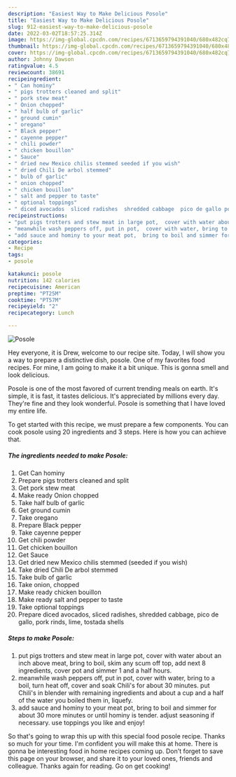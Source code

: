 ```yaml
---
description: "Easiest Way to Make Delicious Posole"
title: "Easiest Way to Make Delicious Posole"
slug: 912-easiest-way-to-make-delicious-posole
date: 2022-03-02T18:57:25.314Z
image: https://img-global.cpcdn.com/recipes/6713659794391040/680x482cq70/posole-recipe-main-photo.jpg
thumbnail: https://img-global.cpcdn.com/recipes/6713659794391040/680x482cq70/posole-recipe-main-photo.jpg
cover: https://img-global.cpcdn.com/recipes/6713659794391040/680x482cq70/posole-recipe-main-photo.jpg
author: Johnny Dawson
ratingvalue: 4.5
reviewcount: 38691
recipeingredient:
- " Can hominy"
- " pigs trotters cleaned and split"
- " pork stew meat"
- " Onion chopped"
- " half bulb of garlic"
- " ground cumin"
- " oregano"
- " Black pepper"
- " cayenne pepper"
- " chili powder"
- " chicken bouillon"
- " Sauce"
- " dried new Mexico chilis stemmed seeded if you wish"
- " dried Chili De arbol stemmed"
- " bulb of garlic"
- " onion chopped"
- " chicken bouillon"
- " salt and pepper to taste"
- " optional toppings"
- " diced avocados  sliced radishes  shredded cabbage  pico de gallo pork rinds  lime tostada shells"
recipeinstructions:
- "put pigs trotters and stew meat in large pot,  cover with water about an inch above meat,  bring to boil, skim any scum off top, add next 8 ingredients,  cover pot and simmer 1 and a half hours."
- "meanwhile wash peppers off, put in pot,  cover with water, bring to a boil,  turn heat off, cover and soak Chili&#39;s for about 30 minutes. put Chili&#39;s in blender with remaining ingredients and about a cup and a half of the water you boiled them in,  liquefy."
- "add sauce and hominy to your meat pot,  bring to boil and simmer for about 30 more minutes or until hominy is tender. adjust seasoning if necessary.  use toppings you like and enjoy!"
categories:
- Recipe
tags:
- posole

katakunci: posole 
nutrition: 142 calories
recipecuisine: American
preptime: "PT25M"
cooktime: "PT57M"
recipeyield: "2"
recipecategory: Lunch

---
```



![Posole](https://img-global.cpcdn.com/recipes/6713659794391040/680x482cq70/posole-recipe-main-photo.jpg)

Hey everyone, it is Drew, welcome to our recipe site. Today, I will show you a way to prepare a distinctive dish, posole. One of my favorites food recipes. For mine, I am going to make it a bit unique. This is gonna smell and look delicious.

Posole is one of the most favored of current trending meals on earth. It's simple, it is fast, it tastes delicious. It's appreciated by millions every day. They're fine and they look wonderful. Posole is something that I have loved my entire life.




To get started with this recipe, we must prepare a few components. You can cook posole using 20 ingredients and 3 steps. Here is how you can achieve that.

<!--inarticleads1-->

##### The ingredients needed to make Posole:

1. Get  Can hominy
1. Prepare  pigs trotters cleaned and split
1. Get  pork stew meat
1. Make ready  Onion chopped
1. Take  half bulb of garlic
1. Get  ground cumin
1. Take  oregano
1. Prepare  Black pepper
1. Take  cayenne pepper
1. Get  chili powder
1. Get  chicken bouillon
1. Get  Sauce
1. Get  dried new Mexico chilis stemmed (seeded if you wish)
1. Take  dried Chili De arbol stemmed
1. Take  bulb of garlic
1. Take  onion, chopped
1. Make ready  chicken bouillon
1. Make ready  salt and pepper to taste
1. Take  optional toppings
1. Prepare  diced avocados,  sliced radishes,  shredded cabbage,  pico de gallo, pork rinds,  lime, tostada shells




<!--inarticleads2-->

##### Steps to make Posole:

1. put pigs trotters and stew meat in large pot,  cover with water about an inch above meat,  bring to boil, skim any scum off top, add next 8 ingredients,  cover pot and simmer 1 and a half hours.
1. meanwhile wash peppers off, put in pot,  cover with water, bring to a boil,  turn heat off, cover and soak Chili&#39;s for about 30 minutes. put Chili&#39;s in blender with remaining ingredients and about a cup and a half of the water you boiled them in,  liquefy.
1. add sauce and hominy to your meat pot,  bring to boil and simmer for about 30 more minutes or until hominy is tender. adjust seasoning if necessary.  use toppings you like and enjoy!




So that's going to wrap this up with this special food posole recipe. Thanks so much for your time. I'm confident you will make this at home. There is gonna be interesting food in home recipes coming up. Don't forget to save this page on your browser, and share it to your loved ones, friends and colleague. Thanks again for reading. Go on get cooking!
